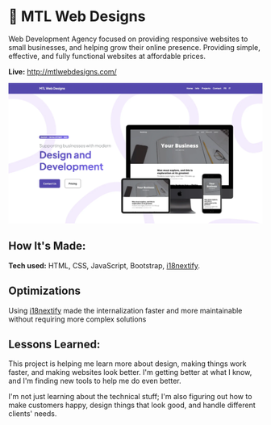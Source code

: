 # 🌟 MTL Web Designs
Web Development Agency focused on providing responsive websites to small businesses, and helping grow their online presence. Providing simple, effective, and fully functional websites at affordable prices.

**Live:** http://mtlwebdesigns.com/

![alt tag](assets/landing.webp)

## How It's Made:

**Tech used:** HTML, CSS, JavaScript, Bootstrap, [i18nextify](https://github.com/i18next/i18nextify/tree/master).

## Optimizations

Using [i18nextify](https://github.com/i18next/i18nextify/tree/master) made the internalization faster and more maintainable without requiring more complex solutions
## Lessons Learned:

This project is helping me learn more about design, making things work faster, and making websites look better. I'm getting better at what I know, and I'm finding new tools to help me do even better.

I'm not just learning about the technical stuff; I'm also figuring out how to make customers happy, design things that look good, and handle different clients' needs.
